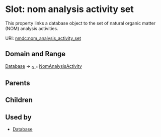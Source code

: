 
# Slot: nom analysis activity set


This property links a database object to the set of natural organic matter (NOM) analysis activities.

URI: [nmdc:nom_analysis_activity_set](https://microbiomedata/meta/nom_analysis_activity_set)


## Domain and Range

[Database](Database.md) &#8594;  <sub>0..\*</sub> [NomAnalysisActivity](NomAnalysisActivity.md)

## Parents


## Children


## Used by

 * [Database](Database.md)
